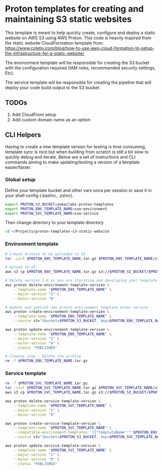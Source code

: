 # Proton templates for creating and maintaining S3 static websites

This template is meant to help quickly create, configure and deploy a static website on AWS S3 using AWS Proton.
This code is heavily inspired from the static website CloudFormation template from: https://www.coletiv.com/blog/how-to-use-aws-cloud-formation-to-setup-the-infrastructure-for-a-static-website/

The environment template will be responsible for creating the S3 bucket with the configuration required (IAM roles, recommended security settings, Etc).

The service template will be responsible for creating the pipeline that will deploy your code build output to the S3 bucket.

## TODOs

1. Add CloudFront setup
2. Add custom domain name as an option

## CLI Helpers

Having to create a new template version for testing is time consuming, template sync is nice but when building from scratch is still a bit slow to quickly debug and iterate. Below are a set of instructions and CLI commands aiming to make updating/testing a version of a template easier/faster.

### Global setup

Define your template bucket and other vars once per session or save it in your shell config (.bashrc, .zshrc).

```bash
export PROTON_S3_BUCKET=yokailabs-proton-templates
export PROTON_ENV_TEMPLATE_NAME=ssw-environment
export PROTON_SVC_TEMPLATE_NAME=ssw-service
```

Then change directory to your template directory

```bash
cd ~/Projects/proton-templates-s3-static-website
```

### Environment template

```bash
# Create Archive to be uploaded to S3
tar -czvf $PROTON_ENV_TEMPLATE_NAME.tar.gz $PROTON_ENV_TEMPLATE_NAME/v1

# Upload to S3
aws s3 cp $PROTON_ENV_TEMPLATE_NAME.tar.gz s3://$PROTON_S3_BUCKET/$PROTON_ENV_TEMPLATE_NAME.tar.gz

# Delete version 1.0 as you are iterating and developing your template ...
aws proton delete-environment-template-version \
    --template-name "$PROTON_ENV_TEMPLATE_NAME" \
    --major-version "1" \
    --minor-version "0"

# Update and publish new proton environment template minor version
aws proton create-environment-template-version \
    --template-name "$PROTON_ENV_TEMPLATE_NAME" \
    --source s3="{bucket=$PROTON_S3_BUCKET, key=$PROTON_ENV_TEMPLATE_NAME.tar.gz}"

aws proton update-environment-template-version \
    --template-name "$PROTON_ENV_TEMPLATE_NAME" \
    --major-version "1" \
    --minor-version "0" \
    --status "PUBLISHED"

# Cleanup step - Delete the archive
rm -f $PROTON_ENV_TEMPLATE_NAME.tar.gz
```

### Service template

```bash
rm -f $PROTON_SVC_TEMPLATE_NAME.tar.gz
tar -czvf $PROTON_SVC_TEMPLATE_NAME.tar.gz $PROTON_SVC_TEMPLATE_NAME/v1
aws s3 cp $PROTON_SVC_TEMPLATE_NAME.tar.gz s3://$PROTON_S3_BUCKET/$PROTON_SVC_TEMPLATE_NAME.tar.gz

aws proton delete-service-template-version \
    --template-name "$PROTON_SVC_TEMPLATE_NAME" \
    --major-version "1" \
    --minor-version "0"

aws proton create-service-template-version \
    --template-name "$PROTON_SVC_TEMPLATE_NAME" \
    --compatible-environment-templates '[{"templateName":"'$PROTON_ENV_TEMPLATE_NAME'","majorVersion":"1" }]' \
    --source s3="{bucket=$PROTON_S3_BUCKET, key=$PROTON_SVC_TEMPLATE_NAME.tar.gz}"

aws proton update-service-template-version \
    --template-name "$PROTON_SVC_TEMPLATE_NAME" \
    --major-version "1" \
    --minor-version "0" \
    --status "PUBLISHED"
```